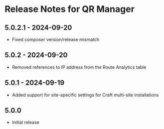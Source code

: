# Release Notes for QR Manager

## 5.0.2.1 - 2024-09-20
- Fixed composer version/release mismatch

## 5.0.2 - 2024-09-20
- Removed references to IP address from the Route Analytics table

## 5.0.1 - 2024-09-19
- Added support for site-specific settings for Craft multi-site installations

## 5.0.0
- Initial release
